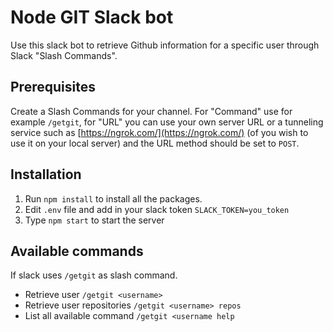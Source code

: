 # Node GIT Slack bot

Use this slack bot to retrieve Github information for a specific user through Slack "Slash Commands".

## Prerequisites

Create a Slash Commands for your channel. For "Command" use for example `/getgit`, for "URL" you can use your own server URL or a tunneling service such as [https://ngrok.com/](https://ngrok.com/) (of you wish to use it on your local server) and the URL method should be set to `POST`.

## Installation

1.  Run `npm install` to install all the packages.
2.  Edit `.env` file and add in your slack token `SLACK_TOKEN=you_token`
3.  Type `npm start` to start the server

## Available commands

If slack uses `/getgit` as slash command.

* Retrieve user `/getgit <username>`
* Retrieve user repositories `/getgit <username> repos`
* List all available command `/getgit <username help`

